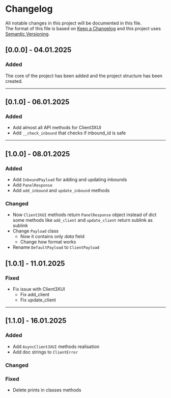 # Changelog
All notable changes in this project will be documented in this file.  
The format of this file is based on [Keep a Changelog](https://keepachangelog.com/)
and this project uses [Semantic Versioning](http://semver.org/).

## [0.0.0] - 04.01.2025
### Added
The core of the project has been added and the project structure has been created.

--- 

## [0.1.0] - 06.01.2025
### Added
- Add almost all API methods for Client3XUI
- Add  `__check_inbound` that checks if inbound_id is safe

--- 

## [1.0.0] - 08.01.2025
### Added
- Add `InboundPayload` for adding and updating inbounds
- Add `PanelResponse`
- Add `add_inbound` and `update_inbound` methods

### Changed
- Now `Client3XUI` methods return `PanelResponse` object instead of dict
some methods like `add_client` and `update_client` return sublink as sublink
- Change `Payload` class
  - Now it contains only _data_ field
  - Change how format works
- Rename `DefaultPayload` to `ClientPayload`

## [1.0.1] - 11.01.2025

### Fixed
- Fix issue with Client3XUI
  - Fix add_client 
  - Fix update_client

--- 

## [1.1.0] - 16.01.2025

### Added
- Add `AsyncClient3XUI` methods realisation
- Add doc strings to `ClientError`

### Changed


### Fixed
- Delete prints in classes methods

